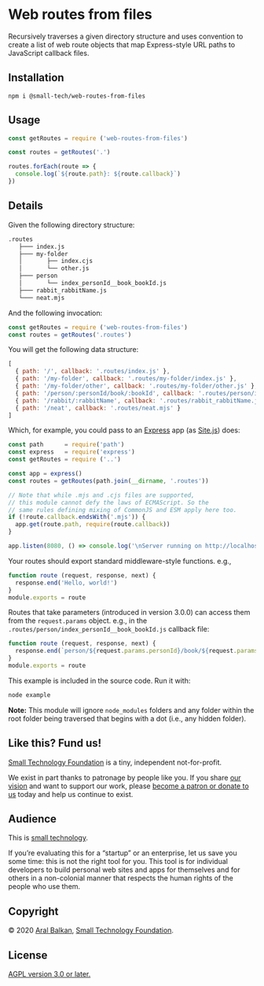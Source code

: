 # Web routes from files

Recursively traverses a given directory structure and uses convention to create a list of web route objects that map Express-style URL paths to JavaScript callback files.

## Installation

```shell
npm i @small-tech/web-routes-from-files
```

## Usage

```js
const getRoutes = require ('web-routes-from-files')

const routes = getRoutes('.')

routes.forEach(route => {
  console.log(`${route.path}: ${route.callback}`)
})
```

## Details

Given the following directory structure:

```sh
.routes
   ├─── index.js
   ├─── my-folder
   │       ├── index.cjs
   │       └── other.js
   ├─── person
   │       └── index_personId__book_bookId.js
   ├─── rabbit_rabbitName.js
   └─── neat.mjs
```

And the following invocation:

```js
const getRoutes = require ('web-routes-from-files')
const routes = getRoutes('.routes')
```

You will get the following data structure:

```js
[
  { path: '/', callback: '.routes/index.js' },
  { path: '/my-folder', callback: '.routes/my-folder/index.js' },
  { path: '/my-folder/other', callback: '.routes/my-folder/other.js' },
  { path: '/person/:personId/book/:bookId', callback: '.routes/person/index_personId__book_bookId.js' },
  { path: '/rabbit/:rabbitName', callback: '.routes/rabbit_rabbitName.js' },
  { path: '/neat', callback: '.routes/neat.mjs' }
]
```

Which, for example, you could pass to an [Express](https://expressjs.com/) app (as [Site.js](https://sitejs.org)) does:


```js
const path      = require('path')
const express   = require('express')
const getRoutes = require ('..')

const app = express()
const routes = getRoutes(path.join(__dirname, '.routes'))

// Note that while .mjs and .cjs files are supported,
// this module cannot defy the laws of ECMAScript. So the
// same rules defining mixing of CommonJS and ESM apply here too.
if (!route.callback.endsWith('.mjs')) {
  app.get(route.path, require(route.callback))
}

app.listen(8080, () => console.log('\nServer running on http://localhost:8080'))
```

Your routes should export standard middleware-style functions. e.g.,

```js
function route (request, response, next) {
  response.end('Hello, world!')
}
module.exports = route
```

Routes that take parameters (introduced in version 3.0.0) can access them from the `request.params` object. e.g., in the `.routes/person/index_personId__book_bookId.js` callback file:

```js
function route (request, response, next) {
  response.end(`person/${request.params.personId}/book/${request.params.bookId}`)
}
module.exports = route
```

This example is included in the source code. Run it with:

```sh
node example
```

__Note:__ This module will ignore `node_modules` folders and any folder within the root folder being traversed that begins with a dot (i.e., any hidden folder).

## Like this? Fund us!

[Small Technology Foundation](https://small-tech.org) is a tiny, independent not-for-profit.

We exist in part thanks to patronage by people like you. If you share [our vision](https://small-tech.org/about/#small-technology) and want to support our work, please [become a patron or donate to us](https://small-tech.org/fund-us) today and help us continue to exist.

## Audience

This is [small technology](https://small-tech.org/about/#small-technology).

If you’re evaluating this for a “startup” or an enterprise, let us save you some time: this is not the right tool for you. This tool is for individual developers to build personal web sites and apps for themselves and for others in a non-colonial manner that respects the human rights of the people who use them.

## Copyright

&copy; 2020 [Aral Balkan](https://ar.al), [Small Technology Foundation](https://small-tech.org).

## License

[AGPL version 3.0 or later.](https://www.gnu.org/licenses/agpl-3.0.en.html)
